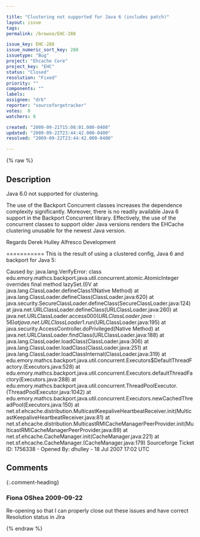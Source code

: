 ```yaml
---

title: "Clustering not supported for Java 6 (includes patch)"
layout: issue
tags: 
permalink: /browse/EHC-288

issue_key: EHC-288
issue_numeric_sort_key: 288
issuetype: "Bug"
project: "Ehcache Core"
project_key: "EHC"
status: "Closed"
resolution: "Fixed"
priority: ""
components: ""
labels: 
assignee: "drb"
reporter: "sourceforgetracker"
votes:  0
watchers: 0

created: "2009-09-21T15:08:01.000-0400"
updated: "2009-09-22T23:44:42.000-0400"
resolved: "2009-09-22T23:44:42.000-0400"

---
```




{% raw %}



## Description

<div markdown="1" class="description">

Java 6.0 not supported for clustering.

The use of the Backport Concurrent classes increases the dependence complexity significantly.  Moreover, there is no readily available Java 6 support in the Backport Concurrent library.  Effectively, the use of the concurrent classes to support older Java versions renders the EHCache clustering unusable for the newest Java version.

Regards
Derek Hulley
Alfresco Development

===========
This is the result of using a clustered config, Java 6 and backport for Java 5:

Caused by: java.lang.VerifyError: class edu.emory.mathcs.backport.java.util.concurrent.atomic.AtomicInteger overrides final method lazySet.(I)V
        at java.lang.ClassLoader.defineClass1(Native Method)
        at java.lang.ClassLoader.defineClass(ClassLoader.java:620)
        at java.security.SecureClassLoader.defineClass(SecureClassLoader.java:124)
        at java.net.URLClassLoader.defineClass(URLClassLoader.java:260)
        at java.net.URLClassLoader.access$000(URLClassLoader.java:56)
        at java.net.URLClassLoader$1.run(URLClassLoader.java:195)
        at java.security.AccessController.doPrivileged(Native Method)
        at java.net.URLClassLoader.findClass(URLClassLoader.java:188)
        at java.lang.ClassLoader.loadClass(ClassLoader.java:306)
        at java.lang.ClassLoader.loadClass(ClassLoader.java:251)
        at java.lang.ClassLoader.loadClassInternal(ClassLoader.java:319)
        at edu.emory.mathcs.backport.java.util.concurrent.Executors$DefaultThreadFactory.<clinit>(Executors.java:528)
        at edu.emory.mathcs.backport.java.util.concurrent.Executors.defaultThreadFactory(Executors.java:288)
        at edu.emory.mathcs.backport.java.util.concurrent.ThreadPoolExecutor.<init>(ThreadPoolExecutor.java:1042)
        at edu.emory.mathcs.backport.java.util.concurrent.Executors.newCachedThreadPool(Executors.java:150)
        at net.sf.ehcache.distribution.MulticastKeepaliveHeartbeatReceiver.init(MulticastKeepaliveHeartbeatReceiver.java:81)
        at net.sf.ehcache.distribution.MulticastRMICacheManagerPeerProvider.init(MulticastRMICacheManagerPeerProvider.java:89)
        at net.sf.ehcache.CacheManager.init(CacheManager.java:221)
        at net.sf.ehcache.CacheManager.<init>(CacheManager.java:179)
Sourceforge Ticket ID: 1756338 - Opened By: dhulley - 18 Jul 2007 17:02 UTC

</div>

## Comments


{:.comment-heading}
### **Fiona OShea** <span class="date">2009-09-22</span>

<div markdown="1" class="comment">

Re-opening so that I can properly close out these issues and have correct Resolution status in Jira

</div>



{% endraw %}

